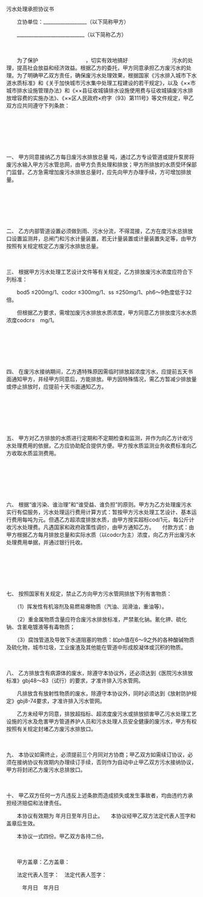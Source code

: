 



污水处理承担协议书



 

　　立协单位：__________________（以下简称甲方）

　　____________________________（以下简称乙方）

　　

　　为了保护　　　　　　　　　，切实有效地搞好　　　　　　　　 污水的处理，提高社会放益和经济效益。根据乙方的委托，甲方同意承担乙方废污水的处理。为了明确甲乙双方责任，确保废污水处理效果，根据国家《污水排入城市下水道水质标准》和《关于加快城市污水集中处理工程建设的若干规定》，以及《××市城市排水设施管理办法》和《××县征收城镇排水设施使用费与征收城镇废污水排放增容费的实施办法》、《××区人民政府×府字（93）第111号》等文件规定，甲乙双方应共同遵守下列条款：

　　

　　

　　

一、
 甲方同意接纳乙方每日废污水排放总量 吨，通过乙方专设管道或提升泵房将废污水输入甲方污水管总网，由甲方负责处理和排放；甲方所排放的水质受环保部门监督。乙方急需增加废污水排放总量时，应先向甲方办理手续，方可增加排放量。

　　

　　

　　

二、
乙方内部管道设置必须做到雨、污水分流，不得混接，乙方在度污水总排放口设置监测井，总闸门和污水计量装置，若无计量装置或计量装置失足等，由甲方按照有关规定核定乙方废污水排放总量。

　　

三、
根据甲方污水处理工艺设计文件等有关规定，乙方排放废污水浓度应符合下列标准：

　　bod5 ≤200mg/1、codcr ≤300mg/1、ss ≤250mg/1、ph6～9色度低于32倍。

　　但根据乙方要求，需增加废污水排放水质浓度，甲方同意乙方排放度污水水质浓度codcr≤　mg/1。

　　

　　

　　

四、
在废污水接纳期间，乙方遇特殊原因需临时排放超浓度污水，应提前五天书面通知甲方，并经甲方同意后，方能排放。甲方因特殊情况，需乙方暂减少排放量或停止排放时，应提前十天书面通知乙方。

　　

　　

　　

五、
甲方对乙方排放的水质进行定期和不定期检查和监测，并作为向乙方计收污水处理费用的依据，乙方应协助配合提供方便。甲方按水质监测业务收费标准向乙方收取水质监测费用。

　　

　　

　　

六、
根据“谁污染、谁治理”和“谁受益、谁负担”的原则。甲方为乙方处理废污水实行有偿服务，污水处理运行费用计算方式：暂按甲方污水处理工艺设计、基本运行费用每吨为元。但遇乙方超浓度排放水质，由甲方按实超标cod/1元，每公斤计收污水处理费。凡遇国家和政府政策性调价，由甲方通知乙方。　　付款方式：由甲方根据乙方每月排放总量和实际水质（以codcr为主）浓度，向乙方开出废污水处理费用单据，并通过银行托收。

　　

　　

　　

七、
按照国家有关规定，禁止乙方向甲方污水管网排放下列有害物质：

　　（1）挥发性有机溶剂及易燃易爆物质（汽油、润滑油，重油等）。

　　（2）重金属物质含量应符合废污水排放标准，严禁氰化钠。氰化钾、硫化钠、含氰电镀液等有毒物质；

　　（3）腐蚀管道及导致下水道阻塞的物质：如ph值在6～9之外的各种酸碱物质及硫化物，城市垃圾，工业废渣及其他能在管道中形成胶凝体或沉积的物质。

　　

八、
乙方排放含有病源体的废水，除遵守本协议外，还必须达到《医院污水排放标准》gbj48～83（试行）的要求，才准许排入污水管网。

　　凡排放含有放射性物质的废水，除遵守本协议外，同时必须达到《放射防护规定》gbj8-74要求，才准许排入污水管网。

　　乙方未经甲方同意，排放超指标、超浓度废污水或排放损害甲乙污水处理工艺设施的污水及危害甲方管道养护人员和污水处理人员安全健康的废污水，甲方有权按照有关规定封堵乙方废污水排放口。

　　

九、
本协议如需终止，必须提前三个月同对方协商；甲乙双方如需续订协议，必须在接纳协议有效期内办理续订手续，否则作为自动中止甲乙双方污水接纳协议，甲方将封闭乙方废污水总排放口。

　　

十、
甲乙双方任何一方凡违反上述条款而造成损失或发生事故者，均由违约方承担经济赔偿和法律责任。　　

　　本协议有效期为 年月日至年月日止。　　本协议经甲乙双方法定代表人签字和盖章后生效。　　

　　本协议一式四份。甲乙双方各持二份。　　

　　

　　甲方盖章：乙方盖章：

　　法定代表人签字：　法定代表人签字：

　　　年月日　年月日